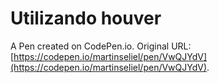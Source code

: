 # Utilizando  houver

A Pen created on CodePen.io. Original URL: [https://codepen.io/martinseliel/pen/VwQJYdV](https://codepen.io/martinseliel/pen/VwQJYdV).

